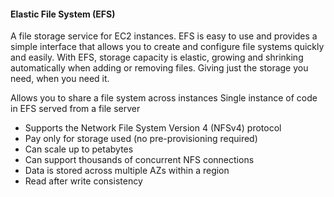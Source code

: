 #### Elastic File System (EFS)

A file storage service for EC2 instances. EFS is easy to use and provides a simple interface that allows you to create and configure file systems quickly and easily. With EFS, storage capacity is elastic, growing and shrinking automatically when adding or removing files. Giving just the storage you need, when you need it.

Allows you to share a file system across instances
Single instance of code in EFS served from a file server

- Supports the Network File System Version 4 (NFSv4) protocol
- Pay only for storage used (no pre-provisioning required)
- Can scale up to petabytes
- Can support thousands of concurrent NFS connections
- Data is stored across multiple AZs within a region
- Read after write consistency

